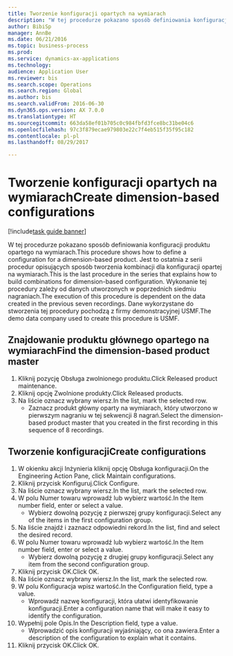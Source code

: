 ```yaml
--- 
title: Tworzenie konfiguracji opartych na wymiarach
description: "W tej procedurze pokazano sposób definiowania konfiguracji produktu opartego na wymiarach."
author: BibiSp
manager: AnnBe
ms.date: 06/21/2016
ms.topic: business-process
ms.prod: 
ms.service: dynamics-ax-applications
ms.technology: 
audience: Application User
ms.reviewer: bis
ms.search.scope: Operations
ms.search.region: Global
ms.author: bis
ms.search.validFrom: 2016-06-30
ms.dyn365.ops.version: AX 7.0.0
ms.translationtype: HT
ms.sourcegitcommit: 663da58ef01b705c0c984fbfd3fce8bc31be04c6
ms.openlocfilehash: 97c3f879ecae979803e22c7f4eb515f35f95c182
ms.contentlocale: pl-pl
ms.lasthandoff: 08/29/2017

---
```

# <a name="create-dimension-based-configurations"></a><span data-ttu-id="4f1e3-103">Tworzenie konfiguracji opartych na wymiarach</span><span class="sxs-lookup"><span data-stu-id="4f1e3-103">Create dimension-based configurations</span></span>

[!include[task guide banner](../../includes/task-guide-banner.md)]

<span data-ttu-id="4f1e3-104">W tej procedurze pokazano sposób definiowania konfiguracji produktu opartego na wymiarach.</span><span class="sxs-lookup"><span data-stu-id="4f1e3-104">This procedure shows how to define a configuration for a dimension-based product.</span></span> <span data-ttu-id="4f1e3-105">Jest to ostatnia z serii procedur opisujących sposób tworzenia kombinacji dla konfiguracji opartej na wymiarach.</span><span class="sxs-lookup"><span data-stu-id="4f1e3-105">This is the last procedure in the series that explains how to build combinations for dimension-based configuration.</span></span> <span data-ttu-id="4f1e3-106">Wykonanie tej procedury zależy od danych utworzonych w poprzednich siedmiu nagraniach.</span><span class="sxs-lookup"><span data-stu-id="4f1e3-106">The execution of this procedure is dependent on the data created in the previous seven recordings.</span></span> <span data-ttu-id="4f1e3-107">Dane wykorzystane do stworzenia tej procedury pochodzą z firmy demonstracyjnej USMF.</span><span class="sxs-lookup"><span data-stu-id="4f1e3-107">The demo data company used to create this procedure is USMF.</span></span>


## <a name="find-the-dimension-based-product-master"></a><span data-ttu-id="4f1e3-108">Znajdowanie produktu głównego opartego na wymiarach</span><span class="sxs-lookup"><span data-stu-id="4f1e3-108">Find the dimension-based product master</span></span>
1. <span data-ttu-id="4f1e3-109">Kliknij pozycję Obsługa zwolnionego produktu.</span><span class="sxs-lookup"><span data-stu-id="4f1e3-109">Click Released product maintenance.</span></span>
2. <span data-ttu-id="4f1e3-110">Kliknij opcję Zwolnione produkty.</span><span class="sxs-lookup"><span data-stu-id="4f1e3-110">Click Released products.</span></span>
3. <span data-ttu-id="4f1e3-111">Na liście oznacz wybrany wiersz.</span><span class="sxs-lookup"><span data-stu-id="4f1e3-111">In the list, mark the selected row.</span></span>
    * <span data-ttu-id="4f1e3-112">Zaznacz produkt główny oparty na wymiarach, który utworzono w pierwszym nagraniu w tej sekwencji 8 nagrań.</span><span class="sxs-lookup"><span data-stu-id="4f1e3-112">Select the dimension-based product master that you created in the first recording in this sequence of 8 recordings.</span></span>  

## <a name="create-configurations"></a><span data-ttu-id="4f1e3-113">Tworzenie konfiguracji</span><span class="sxs-lookup"><span data-stu-id="4f1e3-113">Create configurations</span></span>
1. <span data-ttu-id="4f1e3-114">W okienku akcji Inżynieria kliknij opcję Obsługa konfiguracji.</span><span class="sxs-lookup"><span data-stu-id="4f1e3-114">On the Engineering Action Pane, click Maintain configurations.</span></span>
2. <span data-ttu-id="4f1e3-115">Kliknij przycisk Konfiguruj.</span><span class="sxs-lookup"><span data-stu-id="4f1e3-115">Click Configure.</span></span>
3. <span data-ttu-id="4f1e3-116">Na liście oznacz wybrany wiersz.</span><span class="sxs-lookup"><span data-stu-id="4f1e3-116">In the list, mark the selected row.</span></span>
4. <span data-ttu-id="4f1e3-117">W polu Numer towaru wprowadź lub wybierz wartość.</span><span class="sxs-lookup"><span data-stu-id="4f1e3-117">In the Item number field, enter or select a value.</span></span>
    * <span data-ttu-id="4f1e3-118">Wybierz dowolną pozycję z pierwszej grupy konfiguracji.</span><span class="sxs-lookup"><span data-stu-id="4f1e3-118">Select any of the items in the first configuration group.</span></span>  
5. <span data-ttu-id="4f1e3-119">Na liście znajdź i zaznacz odpowiedni rekord.</span><span class="sxs-lookup"><span data-stu-id="4f1e3-119">In the list, find and select the desired record.</span></span>
6. <span data-ttu-id="4f1e3-120">W polu Numer towaru wprowadź lub wybierz wartość.</span><span class="sxs-lookup"><span data-stu-id="4f1e3-120">In the Item number field, enter or select a value.</span></span>
    * <span data-ttu-id="4f1e3-121">Wybierz dowolną pozycję z drugiej grupy konfiguracji.</span><span class="sxs-lookup"><span data-stu-id="4f1e3-121">Select any item from the second configuration group.</span></span>  
7. <span data-ttu-id="4f1e3-122">Kliknij przycisk OK.</span><span class="sxs-lookup"><span data-stu-id="4f1e3-122">Click OK.</span></span>
8. <span data-ttu-id="4f1e3-123">Na liście oznacz wybrany wiersz.</span><span class="sxs-lookup"><span data-stu-id="4f1e3-123">In the list, mark the selected row.</span></span>
9. <span data-ttu-id="4f1e3-124">W polu Konfiguracja wpisz wartość.</span><span class="sxs-lookup"><span data-stu-id="4f1e3-124">In the Configuration field, type a value.</span></span>
    * <span data-ttu-id="4f1e3-125">Wprowadź nazwę konfiguracji, która ułatwi identyfikowanie konfiguracji.</span><span class="sxs-lookup"><span data-stu-id="4f1e3-125">Enter a configuration name that will make it easy to identify the configuration.</span></span>  
10. <span data-ttu-id="4f1e3-126">Wypełnij pole Opis.</span><span class="sxs-lookup"><span data-stu-id="4f1e3-126">In the Description field, type a value.</span></span>
    * <span data-ttu-id="4f1e3-127">Wprowadzić opis konfiguracji wyjaśniający, co ona zawiera.</span><span class="sxs-lookup"><span data-stu-id="4f1e3-127">Enter a description of the configuration to explain what it contains.</span></span>  
11. <span data-ttu-id="4f1e3-128">Kliknij przycisk OK.</span><span class="sxs-lookup"><span data-stu-id="4f1e3-128">Click OK.</span></span>


